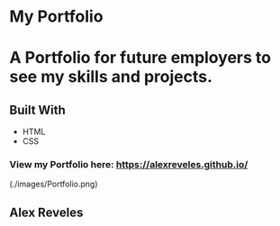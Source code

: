  # My Portfolio

 # A Portfolio for future employers to see my skills and projects.

 ## Built With
 * HTML
 * CSS
 ### View my Portfolio here: https://alexreveles.github.io/  
 

(./images/Portfolio.png)



 ## Alex Reveles 